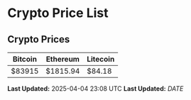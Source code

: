 # Crypto Price List

## Crypto Prices
| Bitcoin | Ethereum | Litecoin |
| ------- | -------- | -------- |
| $83915 | $1815.94 | $84.18 |
**Last Updated:** 2025-04-04 23:08 UTC
**Last Updated:** $DATE$
